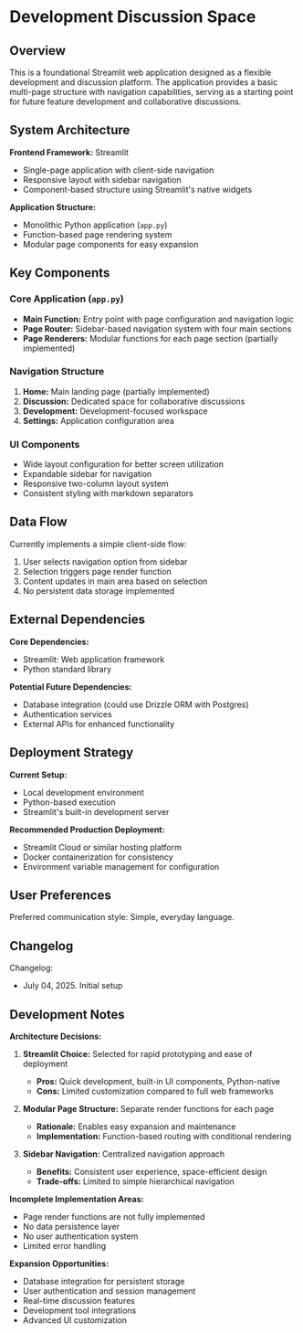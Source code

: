 # Development Discussion Space

## Overview

This is a foundational Streamlit web application designed as a flexible development and discussion platform. The application provides a basic multi-page structure with navigation capabilities, serving as a starting point for future feature development and collaborative discussions.

## System Architecture

**Frontend Framework:** Streamlit
- Single-page application with client-side navigation
- Responsive layout with sidebar navigation
- Component-based structure using Streamlit's native widgets

**Application Structure:**
- Monolithic Python application (`app.py`)
- Function-based page rendering system
- Modular page components for easy expansion

## Key Components

### Core Application (`app.py`)
- **Main Function:** Entry point with page configuration and navigation logic
- **Page Router:** Sidebar-based navigation system with four main sections
- **Page Renderers:** Modular functions for each page section (partially implemented)

### Navigation Structure
1. **Home:** Main landing page (partially implemented)
2. **Discussion:** Dedicated space for collaborative discussions
3. **Development:** Development-focused workspace
4. **Settings:** Application configuration area

### UI Components
- Wide layout configuration for better screen utilization
- Expandable sidebar for navigation
- Responsive two-column layout system
- Consistent styling with markdown separators

## Data Flow

Currently implements a simple client-side flow:
1. User selects navigation option from sidebar
2. Selection triggers page render function
3. Content updates in main area based on selection
4. No persistent data storage implemented

## External Dependencies

**Core Dependencies:**
- Streamlit: Web application framework
- Python standard library

**Potential Future Dependencies:**
- Database integration (could use Drizzle ORM with Postgres)
- Authentication services
- External APIs for enhanced functionality

## Deployment Strategy

**Current Setup:**
- Local development environment
- Python-based execution
- Streamlit's built-in development server

**Recommended Production Deployment:**
- Streamlit Cloud or similar hosting platform
- Docker containerization for consistency
- Environment variable management for configuration

## User Preferences

Preferred communication style: Simple, everyday language.

## Changelog

Changelog:
- July 04, 2025. Initial setup

## Development Notes

**Architecture Decisions:**

1. **Streamlit Choice:** Selected for rapid prototyping and ease of deployment
   - **Pros:** Quick development, built-in UI components, Python-native
   - **Cons:** Limited customization compared to full web frameworks

2. **Modular Page Structure:** Separate render functions for each page
   - **Rationale:** Enables easy expansion and maintenance
   - **Implementation:** Function-based routing with conditional rendering

3. **Sidebar Navigation:** Centralized navigation approach
   - **Benefits:** Consistent user experience, space-efficient design
   - **Trade-offs:** Limited to simple hierarchical navigation

**Incomplete Implementation Areas:**
- Page render functions are not fully implemented
- No data persistence layer
- No user authentication system
- Limited error handling

**Expansion Opportunities:**
- Database integration for persistent storage
- User authentication and session management
- Real-time discussion features
- Development tool integrations
- Advanced UI customization